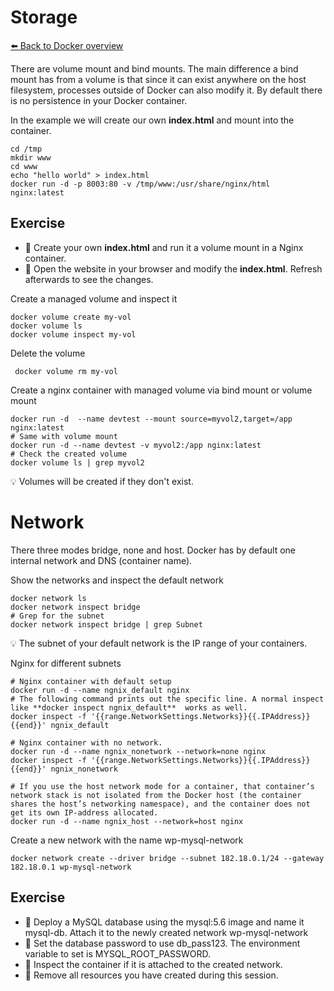 # Storage
[⬅️ Back to Docker overview](docker.md)

There are volume mount and bind mounts. The main difference a bind mount has from a volume is that since it can exist anywhere on the host filesystem, processes outside of Docker can also modify it. By default there is no persistence in your Docker container. 

In the example we will create our own **index.html** and mount into the container. 
```
cd /tmp
mkdir www
cd www
echo "hello world" > index.html
docker run -d -p 8003:80 -v /tmp/www:/usr/share/nginx/html nginx:latest
```
## Exercise
* 📝 Create your own **index.html**  and run it a volume mount in a Nginx container.
* 📝 Open the website in your browser and modify the **index.html**. Refresh afterwards to see the changes.
  
Create a managed volume and inspect it
```
docker volume create my-vol
docker volume ls
docker volume inspect my-vol
```
Delete the volume
```
 docker volume rm my-vol 
 ```

Create a nginx container with managed volume via  bind mount or volume mount 
```
docker run -d  --name devtest --mount source=myvol2,target=/app nginx:latest
# Same with volume mount
docker run -d --name devtest -v myvol2:/app nginx:latest
# Check the created volume
docker volume ls | grep myvol2
```
💡 Volumes will be created if they don't exist. 

# Network
There three modes bridge, none and host. Docker has by default one internal network and DNS (container name).

Show the networks and inspect the default network
```
docker network ls
docker network inspect bridge
# Grep for the subnet
docker network inspect bridge | grep Subnet
```
💡 The subnet of your default network is the IP range of your containers. 

Nginx for different subnets
```
# Nginx container with default setup
docker run -d --name ngnix_default nginx
# The following command prints out the specific line. A normal inspect like **docker inspect ngnix_default**  works as well.
docker inspect -f '{{range.NetworkSettings.Networks}}{{.IPAddress}}{{end}}' ngnix_default

# Nginx container with no network. 
docker run -d --name ngnix_nonetwork --network=none nginx
docker inspect -f '{{range.NetworkSettings.Networks}}{{.IPAddress}}{{end}}' ngnix_nonetwork 

# If you use the host network mode for a container, that container’s network stack is not isolated from the Docker host (the container shares the host’s networking namespace), and the container does not get its own IP-address allocated. 
docker run -d --name ngnix_host --network=host nginx
```

Create a new network with the name wp-mysql-network
```
docker network create --driver bridge --subnet 182.18.0.1/24 --gateway 182.18.0.1 wp-mysql-network
```
## Exercise
* 📝 Deploy a MySQL database using the mysql:5.6 image and name it mysql-db. Attach it to the newly created network wp-mysql-network
* 📝 Set the database password to use db_pass123. The environment variable to set is MYSQL_ROOT_PASSWORD.
* 📝 Inspect the container if it is attached to the created network.
* 📝 Remove all resources you have created during this session.